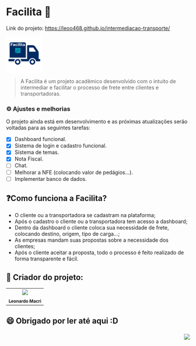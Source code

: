 # Facilita 🚚



Link do projeto:
<a> https://leoo468.github.io/intermediacao-transporte/</a>

<img src="./img/facilita_icon.png" alt="Exemplo imagem" width="100px" align="center">

> A Facilita é um projeto acadêmico desenvolvido com o intuito de intermediar e facilitar o processo de frete entre clientes e transportadoras.
### ⚙️ Ajustes e melhorias

O projeto ainda está em desenvolvimento e as próximas atualizações serão voltadas para as seguintes tarefas:

- [x] Dashboard funcional.
- [x] Sistema de login e cadastro funcional.
- [x] Sistema de temas.
- [x] Nota Fiscal.
- [ ] Chat.
- [ ] Melhorar a NFE (colocando valor de pedágios...).
- [ ] Implementar banco de dados.

## ❓Como funciona a Facilita?


- O cliente ou a transportadora se cadastram na plataforma;
- Após o cadastro o cliente ou a transportadora tem acesso a dashboard;
- Dentro da dashboard o cliente coloca sua necessidade de frete, colocando destino, origem, tipo de carga...;
- As empresas mandam suas propostas sobre a necessidade dos clientes;
- Após o cliente aceitar a proposta, todo o processo é feito realizado de forma transparente e fácil.


## 🤝 Criador do projeto:


<table>
  <tr>
    <td align="center">
      <a href="#" title="defina o título do link">
        <img src="https://avatars.githubusercontent.com/u/69825569?v=4" width="100px;" /><br>
        <sub>
          <b>Leonardo Macri</b>
        </sub>
      </a>
    </td>
  </tr>
</table>

## 😄 Obrigado por ler até aqui :D

###

<img align="right" height="150" src="https://i.giphy.com/media/v1.Y2lkPTc5MGI3NjExOTJtd3ZtbncxdGw3aHViMjU1amM4cTNiNWZyd2ZvcjR3d3AwNHpvcSZlcD12MV9pbnRlcm5hbF9naWZfYnlfaWQmY3Q9Zw/Diym3aZO1dHzO/giphy.gif"  />

###
